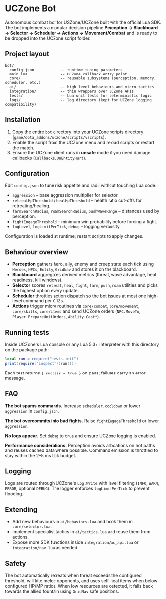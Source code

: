 # UCZone Bot

Autonomous combat bot for USZone/UCZone built with the official Lua SDK. The bot implements a modular decision pipeline **Perception → Blackboard → Selector → Scheduler → Actions → Movement/Combat** and is ready to be dropped into the UCZone script folder.

## Project layout

```
bot/
  config.json            -- runtime tuning parameters
  main.lua               -- UCZone callback entry point
  core/                  -- reusable subsystems (perception, memory, scheduler, etc.)
  ai/                    -- high level behaviours and micro tactics
  integration/           -- thin wrappers over UCZone APIs
  tests/                 -- Lua unit tests for deterministic logic
  logs/                  -- log directory (kept for UCZone logging compatibility)
```

## Installation

1. Copy the entire `bot` directory into your UCZone scripts directory (`game/dota_addons/uczone/scripts/vscripts`).
2. Enable the script from the UCZone menu and reload scripts or restart the match.
3. Ensure the UCZone client runs in **unsafe** mode if you need damage callbacks (`Callbacks.OnEntityHurt`).

## Configuration

Edit `config.json` to tune risk appetite and radii without touching Lua code:

- `aggression` – base aggression multiplier for selector.
- `retreatHpThreshold` / `healHpThreshold` – health ratio cut-offs for retreating/healing.
- `farmSearchRadius`, `roamSearchRadius`, `pushWaveRange` – distances used by perception.
- `fightEngageThreshold` – minimum win probability before forcing a fight.
- `logLevel`, `logLimitPerTick`, `debug` – logging verbosity.

Configuration is loaded at runtime; restart scripts to apply changes.

## Behaviour overview

- **Perception** gathers hero, ally, enemy and creep state each tick using `Heroes`, `NPCs`, `Entity`, `GridNav` and stores it on the blackboard.
- **Blackboard** aggregates derived metrics (threat, wave advantage, heal readiness, kill windows).
- **Selector** scores `retreat`, `heal`, `fight`, `farm`, `push`, `roam` utilities and picks the highest option every update.
- **Scheduler** throttles action dispatch so the bot issues at most one high-level command per 0.12s.
- **Actions** trigger micro routines via `core/combat`, `core/movement`, `core/skills`, `core/items` and send UCZone orders (`NPC.MoveTo`, `Player.PrepareUnitOrders`, `Ability.Cast*`).

## Running tests

Inside UCZone's Lua console or any Lua 5.3+ interpreter with this directory on the package path:

```lua
local run = require("tests.init")
print(require("inspect")(run()))
```

Each test returns `{ success = true }` on pass; failures carry an error message.

## FAQ

**The bot spams commands.**  Increase `scheduler.cooldown` or lower `aggression` in `config.json`.

**The bot overcommits into bad fights.**  Raise `fightEngageThreshold` or lower `aggression`.

**No logs appear.**  Set `debug` to `true` and ensure UCZone logging is enabled.

**Performance considerations.**  Perception avoids allocations on hot paths and reuses cached data where possible. Command emission is throttled to stay within the 2–5 ms tick budget.

## Logging

Logs are routed through UCZone's `Log.Write` with level filtering (`INFO`, `WARN`, `ERROR`, optional `DEBUG`). The logger enforces `logLimitPerTick` to prevent flooding.

## Extending

- Add new behaviours in `ai/behaviors.lua` and hook them in `core/selector.lua`.
- Implement specialist tactics in `ai/tactics.lua` and reuse them from actions.
- Expose more SDK functions inside `integration/uc_api.lua` or `integration/nav.lua` as needed.

## Safety

The bot automatically retreats when threat exceeds the configured threshold, will kite melee opponents, and uses self-heal items when below configured HP/MP ratios. When low resources are detected, it falls back towards the allied fountain using `GridNav` safe positions.
